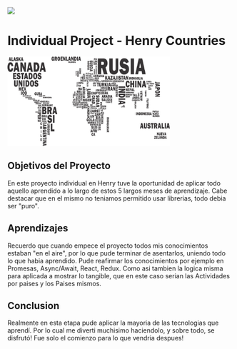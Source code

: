 <p align='left'>
    <img src='https://static.wixstatic.com/media/85087f_0d84cbeaeb824fca8f7ff18d7c9eaafd~mv2.png/v1/fill/w_160,h_30,al_c,q_85,usm_0.66_1.00_0.01/Logo_completo_Color_1PNG.webp' </img>
</p>

# Individual Project - Henry Countries

<p align="left">
  <img height="200" src="./countries.png" />
</p>

## Objetivos del Proyecto
En este proyecto individual en Henry tuve la oportunidad de aplicar todo aquello aprendido a lo largo de estos
5 largos meses de aprendizaje.
Cabe destacar que en el mismo no teniamos permitido usar librerias, todo debia ser "puro".


## Aprendizajes
Recuerdo que cuando empece el proyecto todos mis conocimientos estaban "en el aire", por lo que pude terminar de asentarlos, uniendo todo lo que
habia aprendido.
Pude reafirmar los conocimientos por ejemplo en Promesas, Async/Await, React, Redux. Como asi tambien la logica misma para aplicada a mostrar lo tangible,
que en este caso serian las Actividades por paises y los Paises mismos.


## Conclusion
Realmente en esta etapa pude aplicar la mayoria de las tecnologias que aprendí.
Por lo cual me diverti muchisimo haciendolo, y sobre todo, se disfrutó!
Fue solo el comienzo para lo que vendria despues!
